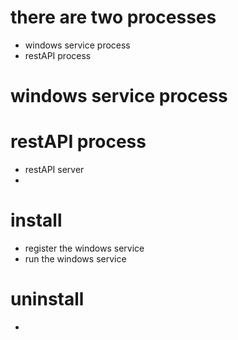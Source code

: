 # there are two processes
* windows service process
* restAPI process

# windows service process

# restAPI process
* restAPI server
* 


# install
* register the windows service
* run the windows service

# uninstall

* 